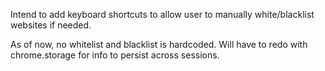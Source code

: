 Intend to add keyboard shortcuts to allow user to manually white/blacklist websites if needed.

As of now, no whitelist and blacklist is hardcoded. Will have to redo with chrome.storage for info to persist across sessions.
